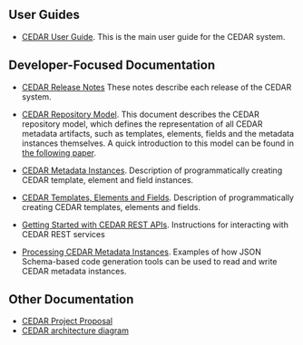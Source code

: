 
## User Guides
* [CEDAR User Guide](https://metadatacenter.github.io/cedar-manual/). This is the main user guide for the CEDAR system.

## Developer-Focused Documentation

* [CEDAR Release Notes](https://github.com/metadatacenter/cedar-project/releases) These notes describe each release of the CEDAR system.

* [CEDAR Repository Model](https://metadatacenter.org/tools-training/outreach/cedar-template-model). This document describes the CEDAR repository model, which defines the representation of all CEDAR metadata artifacts, such as templates, elements, fields and the metadata instances themselves. A quick introduction to this model can be found in [the following paper](https://metadatacenter.org/open-repository-model-acquiring-knowledge-about-scientific-experiments). 
* [CEDAR Metadata Instances](https://github.com/metadatacenter/cedar-docs/wiki/CEDAR-Template,-Element,-and-Field-Instances). Description of programmatically creating CEDAR template, element and field instances.
* [CEDAR Templates, Elements and Fields](https://github.com/metadatacenter/cedar-docs/wiki/CEDAR-Template,-Element,-and-Fields). Description of programmatically creating CEDAR templates, elements and fields.
* [Getting Started with CEDAR REST APIs](https://github.com/metadatacenter/cedar-docs/wiki/CEDAR-REST-APIs). Instructions for interacting with CEDAR REST services
* [Processing CEDAR Metadata Instances](https://github.com/metadatacenter/cedar-docs/wiki/Processing-CEDAR-Template-Instances). Examples of how JSON Schema-based code generation tools can be used to read and write CEDAR metadata instances.

## Other Documentation
* [CEDAR Project Proposal](http://metadatacenter.org/tools-training/outreach/cedar-proposal-text)
* [CEDAR architecture diagram](https://github.com/metadatacenter/cedar-docs/blob/develop/diagrams/cedar_architecture/CEDAR%20Architecture.pdf)

